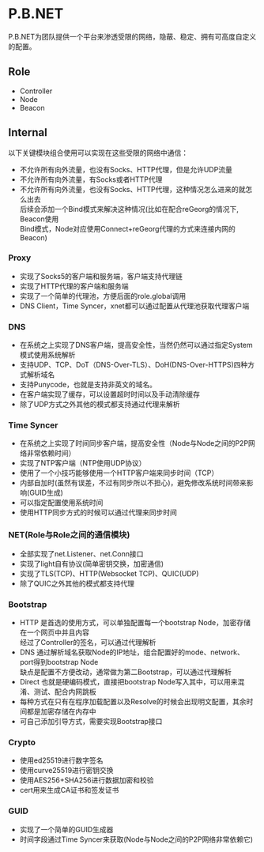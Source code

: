 # P.B.NET
P.B.NET为团队提供一个平台来渗透受限的网络，隐蔽、稳定、拥有可高度自定义的配置。
## Role
* Controller
* Node
* Beacon
## Internal
以下关键模块组合使用可以实现在这些受限的网络中通信：
* 不允许所有向外流量，也没有Socks、HTTP代理，但是允许UDP流量
* 不允许所有向外流量，有Socks或者HTTP代理
* 不允许所有向外流量，也没有Socks、HTTP代理，这种情况怎么进来的就怎么出去\
  后续会添加一个Bind模式来解决这种情况(比如在配合reGeorg的情况下, Beacon使用\
  Bind模式，Node对应使用Connect+reGeorg代理的方式来连接内网的Beacon)
### Proxy
* 实现了Socks5的客户端和服务端，客户端支持代理链
* 实现了HTTP代理的客户端和服务端
* 实现了一个简单的代理池，方便后面的role.global调用
* DNS Client，Time Syncer，xnet都可以通过配置从代理池获取代理客户端 
### DNS
* 在系统之上实现了DNS客户端，提高安全性，当然仍然可以通过指定System模式使用系统解析
* 支持UDP、TCP、DoT（DNS-Over-TLS）、DoH(DNS-Over-HTTPS)四种方式解析域名
* 支持Punycode，也就是支持非英文的域名。
* 在客户端实现了缓存，可以设置超时时间以及手动清除缓存
* 除了UDP方式之外其他的模式都支持通过代理来解析
### Time Syncer
* 在系统之上实现了时间同步客户端，提高安全性（Node与Node之间的P2P网络非常依赖时间）
* 实现了NTP客户端（NTP使用UDP协议）
* 使用了一个小技巧能够使用一个HTTP客户端来同步时间（TCP）
* 内部自加时(虽然有误差，不过有同步所以不担心)，避免修改系统时间带来影响(GUID生成)
* 可以指定配置使用系统时间
* 使用HTTP同步方式的时候可以通过代理来同步时间
### NET(Role与Role之间的通信模块)
* 全部实现了net.Listener、net.Conn接口
* 实现了light自有协议(简单密钥交换，加密通信)
* 实现了TLS(TCP)、HTTP(Websocket TCP)、QUIC(UDP)
* 除了QUIC之外其他的模式都支持代理
### Bootstrap
* HTTP 是首选的使用方式，可以单独配置每一个bootstrap Node，加密存储在一个网页中并且内容\
  经过了Controller的签名，可以通过代理解析
* DNS 通过解析域名获取Node的IP地址，组合配置好的mode、network、port得到bootstrap Node\
  缺点是配置不方便改动，通常做为第二Bootstrap，可以通过代理解析
* Direct 也就是硬编码模式，直接把bootstrap Node写入其中，可以用来混淆、测试、配合内网跳板
* 每种方式在只有在程序加载配置以及Resolve的时候会出现明文配置，其余时间都是加密存储在内存中
* 可自己添加引导方式，需要实现Bootstrap接口
### Crypto
* 使用ed25519进行数字签名
* 使用curve25519进行密钥交换
* 使用AES256+SHA256进行数据加密和校验
* cert用来生成CA证书和签发证书
### GUID
* 实现了一个简单的GUID生成器
* 时间字段通过Time Syncer来获取(Node与Node之间的P2P网络非常依赖它)
